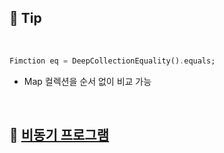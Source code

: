 ## 📖 Tip
<br>

```dart
Fimction eq = DeepCollectionEquality().equals;
```
- Map 컬렉션을 순서 없이 비교 가능
<br>

## 📖 [비동기 프로그램](https://github.com/hwangtaewook/TIL/blob/main/Dart/%EB%B9%84%EB%8F%99%EA%B8%B0%20%ED%94%84%EB%A1%9C%EA%B7%B8%EB%9E%A8.md)
